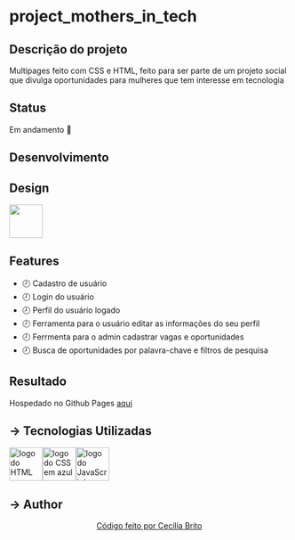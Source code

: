 # project_mothers_in_tech

## Descrição do projeto
Multipages feito com CSS e HTML, feito para ser parte de um projeto social que divulga oportunidades para mulheres que tem interesse em tecnologia

## Status

<p>Em andamento 🚀</p>

## Desenvolvimento 

## Design

<a href="https://www.figma.com/file/MvuB1IUMP8UzjDhyx8dlRE/Prototipo-meninas-in-tech?node-id=1%3A2"><img width='60' height='60' src="https://cdn.jsdelivr.net/gh/devicons/devicon/icons/figma/figma-original.svg" /></a>

## Features

<ul>
<li>🕗 Cadastro de usuário</li>
<li>🕗 Login do usuário</li>
<li>🕗 Perfil do usuário logado</li>
<li>🕗 Ferramenta para o usuário editar as informações do seu perfil</li>
<li>🕗 Ferrmenta para o admin cadastrar vagas e oportunidades</li>
<li>🕗 Busca de oportunidades por palavra-chave e filtros de pesquisa</li>
</ul>

## Resultado

<p>Hospedado no Github Pages <a href='https://cecilia-brito.github.io/'>aqui</a></p>

## → Tecnologias Utilizadas
<a href='https://developer.mozilla.org/pt-BR/docs/Web/HTML'><img src="https://cdn.jsdelivr.net/gh/devicons/devicon/icons/html5/html5-original.svg" alt='logo do HTML em laranja' width ='60' height='60'/></a><a href='https://developer.mozilla.org/pt-BR/docs/Web/CSS'><img src="https://cdn.jsdelivr.net/gh/devicons/devicon/icons/css3/css3-original.svg" alt='logo do CSS em azul'  width ='60' height='60'/></a><a href='https://developer.mozilla.org/pt-BR/docs/Web/JavaScript'><img src="https://cdn.jsdelivr.net/gh/devicons/devicon/icons/javascript/javascript-original.svg" alt='logo do JavaScript em amarelo'  width ='60' height='60' /></a>


## → Author

<p align='center'><a href="https://www.linkedin.com/in/cec%C3%ADlia-brito-santos-a22193170/">Código feito por Cecília Brito</a></p>
